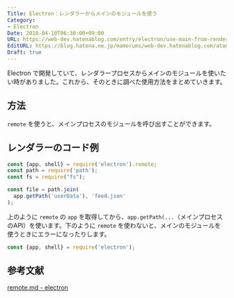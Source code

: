 ```yaml
---
Title: Electron：レンダラーからメインのモジュールを使う
Category:
- Electron
Date: 2018-04-10T06:30:00+09:00
URL: https://web-dev.hatenablog.com/entry/electron/use-main-from-renderer
EditURL: https://blog.hatena.ne.jp/mamorums/web-dev.hatenablog.com/atom/entry/17391345971631620408
Draft: true
---
```


Electron で開発していて、レンダラープロセスからメインのモジュールを使いたい時がありました。これから、そのときに調べた使用方法をまとめていきます。


## 方法
`remote` を使うと、メインプロセスのモジュールを呼び出すことができます。


## レンダラーのコード例
```javascript
const {app, shell} = require('electron').remote;
const path = require('path');
const fs = require("fs");

const file = path.join(
  app.getPath('userData'), 'feed.json'
);
```

上のように `remote` の `app` を取得してから、`app.getPath(...`（メインプロセスのAPI）を使います。下のように `remote` を使わないと、メインのモジュールを使うときにエラーになったりします。

```javascript
const {app, shell} = require('electron');
```


## 参考文献
[remote.md - electron](https://github.com/electron/electron/blob/master/docs/api/remote.md)
